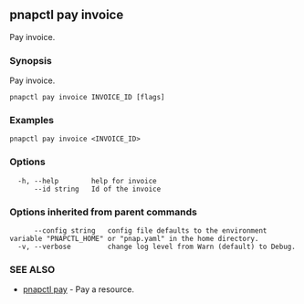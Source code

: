 ## pnapctl pay invoice

Pay invoice.

### Synopsis

Pay invoice.

```
pnapctl pay invoice INVOICE_ID [flags]
```

### Examples

```
pnapctl pay invoice <INVOICE_ID>
```

### Options

```
  -h, --help        help for invoice
      --id string   Id of the invoice
```

### Options inherited from parent commands

```
      --config string   config file defaults to the environment variable "PNAPCTL_HOME" or "pnap.yaml" in the home directory.
  -v, --verbose         change log level from Warn (default) to Debug.
```

### SEE ALSO

* [pnapctl pay](pnapctl_pay.md)	 - Pay a resource.

